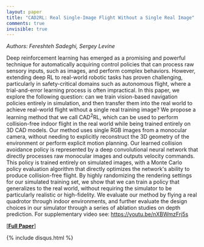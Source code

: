 ```yaml
---
layout: paper
title: "CAD2RL: Real Single-Image Flight Without a Single Real Image"
comments: true
invisible: true
---
```


<p class="text-left"><i>Authors: Fereshteh Sadeghi, Sergey Levine</i></p>

Deep reinforcement learning has emerged as a promising and powerful technique for automatically acquiring control policies that can process raw sensory inputs, such as images, and perform complex behaviors. However, extending deep RL to real-world robotic tasks has proven challenging, particularly in safety-critical domains such as autonomous flight, where a trial-and-error learning process is often impractical. In this paper, we explore the following question: can we train vision-based navigation policies entirely in simulation, and then transfer them into the real world to achieve real-world flight without a single real training image? We propose a learning method that we call CAD$^2$RL, which can be used to perform collision-free indoor flight in the real world while being trained entirely on 3D CAD models. Our method uses single RGB images from a monocular camera, without needing to explicitly reconstruct the 3D geometry of the environment or perform explicit motion planning. Our learned collision avoidance policy is represented by a deep convolutional neural network that directly processes raw monocular images and outputs velocity commands. This policy is trained entirely on simulated images, with a Monte Carlo policy evaluation algorithm that directly optimizes the network's ability to produce collision-free flight. By highly randomizing the rendering settings for our simulated training set, we show that we can train a policy that generalizes to the real world, without requiring the simulator to be particularly realistic or high-fidelity. We evaluate our method by flying a real quadrotor through indoor environments, and further evaluate the design choices in our simulator through a series of ablation studies on depth prediction. For supplementary video see: https://youtu.be/nXBWmzFrj5s

[<b><a href="https://storage.googleapis.com/rss2017-papers/13.pdf">Full Paper</a></b>]

{% include disqus.html %}